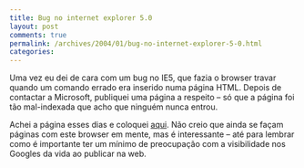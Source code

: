 ```yaml
---
title: Bug no internet explorer 5.0
layout: post
comments: true
permalink: /archives/2004/01/bug-no-internet-explorer-5-0.html
categories:
---
```

Uma vez eu dei de cara com um bug no IE5, que fazia o browser travar quando um comando errado era inserido numa página HTML. Depois de contactar a Microsoft, publiquei uma página a respeito &#8211; só que a página foi tão mal-indexada que acho que ninguém nunca entrou.

Achei a página esses dias e coloquei [aqui][1]. Não creio que ainda se façam páginas com este browser em mente, mas é interessante &#8211; até para lembrar como é importante ter um mínimo de preocupação com a visibilidade nos Googles da vida ao publicar na web.

 [1]: ie5trouble/
